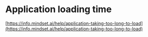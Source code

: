 # Application loading time

[https://info.mindset.ai/help/application-taking-too-long-to-load](https://info.mindset.ai/help/application-taking-too-long-to-load)
